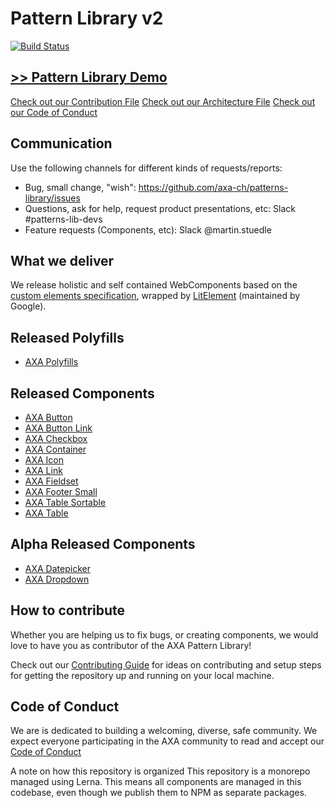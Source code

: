 # Pattern Library v2

[![Build Status](https://travis-ci.org/axa-ch/patterns-library.svg?branch=develop)](https://travis-ci.org/axa-ch/patterns-library)

## [>> Pattern Library Demo](https://patterns.axa.ch)

[Check out our Contribution File](https://github.com/axa-ch/patterns-library/blob/develop/CONTRIBUTION.md#rules-and-lintings)
[Check out our Architecture File](https://github.com/axa-ch/patterns-library/blob/develop/ARCHITECTURE.md)
[Check out our Code of Conduct](https://github.com/axa-ch/patterns-library/blob/develop/CODE_OF_CONDUCT.md)

## Communication

Use the following channels for different kinds of requests/reports:
- Bug, small change, "wish": https://github.com/axa-ch/patterns-library/issues
- Questions, ask for help, request product presentations, etc: Slack #patterns-lib-devs
- Feature requests (Components, etc): Slack @martin.stuedle

## What we deliver
We release holistic and self contained WebComponents based on the [custom elements specification](https://html.spec.whatwg.org/multipage/custom-elements.html), wrapped by [LitElement](https://github.com/Polymer/lit-element) (maintained by Google).

## Released Polyfills
- [AXA Polyfills](https://github.com/axa-ch/patterns-library/tree/develop/src/components/05-utils/polyfill)

## Released Components
- [AXA Button](https://github.com/axa-ch/patterns-library/tree/develop/src/components/10-atoms/button)
- [AXA Button Link](https://github.com/axa-ch/patterns-library/tree/develop/src/components/10-atoms/button-link)
- [AXA Checkbox](https://github.com/axa-ch/patterns-library/tree/develop/src/components/10-atoms/checkbox)
- [AXA Container](https://github.com/axa-ch/patterns-library/tree/develop/src/components/30-organisms/container)
- [AXA Icon](https://github.com/axa-ch/patterns-library/tree/develop/src/components/10-atoms/icon)
- [AXA Link](https://github.com/axa-ch/patterns-library/tree/develop/src/components/10-atoms/link)
- [AXA Fieldset](https://github.com/axa-ch/patterns-library/tree/develop/src/components/10-atoms/fieldset)
- [AXA Footer Small](https://github.com/axa-ch/patterns-library/tree/develop/src/components/20-molecules/footer-small)
- [AXA Table Sortable](https://github.com/axa-ch/patterns-library/tree/develop/src/components/30-organisms/table-sortable)
- [AXA Table](https://github.com/axa-ch/patterns-library/tree/develop/src/components/30-organisms/table)

## Alpha Released Components
- [AXA Datepicker](https://github.com/axa-ch/patterns-library/tree/develop/src/components/20-molecules/datepicker)
- [AXA Dropdown](https://github.com/axa-ch/patterns-library/tree/develop/src/components/20-molecules/dropdown)

## How to contribute
Whether you are helping us to fix bugs, or creating components,
we would love to have you as contributor of the AXA Pattern Library!

Check out our [Contributing Guide](https://github.com/axa-ch/patterns-library/tree/develop/CONTRIBUTION.md) for ideas on contributing and setup steps for getting the repository up and running on your local machine.

## Code of Conduct
We are is dedicated to building a welcoming, diverse, safe community. We expect everyone participating in the AXA community to read and accept our [Code of Conduct](https://github.com/axa-ch/patterns-library/tree/develop/CODE_OF_CONDUCT.md)

A note on how this repository is organized
This repository is a monorepo managed using Lerna. This means all components are managed in this codebase, even though we publish them to NPM as separate packages.
